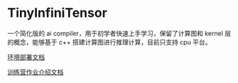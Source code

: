 # TinyInfiniTensor



一个简化版的 ai compiler，用于初学者快速上手学习，保留了计算图和 kernel 层的概念，能够基于 c++ 搭建计算图进行推理计算，目前只支持 cpu 平台。

[环境部署文档](docs/项目部署.md)

[训练营作业介绍文档](docs/训练营作业介绍.md)
